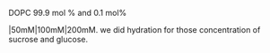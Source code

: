 
DOPC 99.9 mol % and 0.1 mol% 

|50mM|100mM|200mM. we did hydration for those concentration of sucrose and glucose. 


